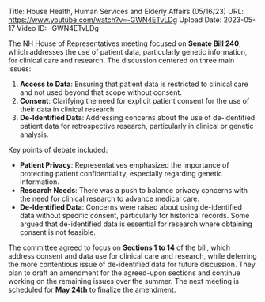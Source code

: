 Title: House Health, Human Services and Elderly Affairs (05/16/23)
URL: https://www.youtube.com/watch?v=-GWN4ETvLDg
Upload Date: 2023-05-17
Video ID: -GWN4ETvLDg

The NH House of Representatives meeting focused on **Senate Bill 240**, which addresses the use of patient data, particularly genetic information, for clinical care and research. The discussion centered on three main issues:  

1. **Access to Data**: Ensuring that patient data is restricted to clinical care and not used beyond that scope without consent.  
2. **Consent**: Clarifying the need for explicit patient consent for the use of their data in clinical research.  
3. **De-Identified Data**: Addressing concerns about the use of de-identified patient data for retrospective research, particularly in clinical or genetic analysis.  

Key points of debate included:  
- **Patient Privacy**: Representatives emphasized the importance of protecting patient confidentiality, especially regarding genetic information.  
- **Research Needs**: There was a push to balance privacy concerns with the need for clinical research to advance medical care.  
- **De-Identified Data**: Concerns were raised about using de-identified data without specific consent, particularly for historical records. Some argued that de-identified data is essential for research where obtaining consent is not feasible.  

The committee agreed to focus on **Sections 1 to 14** of the bill, which address consent and data use for clinical care and research, while deferring the more contentious issue of de-identified data for future discussion. They plan to draft an amendment for the agreed-upon sections and continue working on the remaining issues over the summer. The next meeting is scheduled for **May 24th** to finalize the amendment.